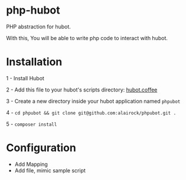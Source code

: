 php-hubot
=================

PHP abstraction for hubot. 

With this, You will be able to write php code to interact with hubot. 

Installation
============

1 - Install Hubot

2 - Add this file to your hubot's scripts directory: [hubot.coffee](https://gist.github.com/alairock/5dc71b05efa9bbebdc02)

3 - Create a new directory inside your hubot application named `phpubot`

4 - `cd phpubot && git clone git@github.com:alairock/phpubot.git .`

5 - `composer install`

Configuration
=============

- Add Mapping
- Add file, mimic sample script
